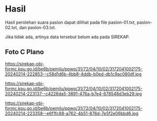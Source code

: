 # Hasil

Hasil perolehan suara paslon dapat dilihat pada file paslon-01.txt, paslon-02.txt, dan paslon-03.txt.

Jika tidak ada, artinya data tersebut belum ada pada SIREKAP.

## Foto C Plano

https://sirekap-obj-formc.kpu.go.id/be6b/pemilu/ppwp/31/72/04/10/02/3172041002175-20240214-222853--c58d1d6b-4bb8-4ddb-b0ed-db1c9ac080df.jpg

https://sirekap-obj-formc.kpu.go.id/be6b/pemilu/ppwp/31/72/04/10/02/3172041002175-20240214-223137--c4228da5-3891-476a-b7e4-678548d3eb29.jpg

https://sirekap-obj-formc.kpu.go.id/be6b/pemilu/ppwp/31/72/04/10/02/3172041002175-20240214-223358--e6f1fc88-a762-4b51-876d-7e5f2e06bbd6.jpg
